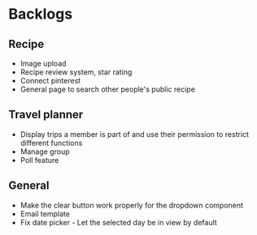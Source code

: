 # Backlogs

## Recipe

- Image upload
- Recipe review system, star rating
- Connect pinterest
- General page to search other people's public recipe

## Travel planner

- Display trips a member is part of and use their permission to restrict different functions
- Manage group
- Poll feature

## General

- Make the clear button work properly for the dropdown component
- Email template
- Fix date picker - Let the selected day be in view by default
